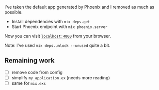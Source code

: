 I've taken the default app generated by Phoenix and I removed as much as possible.

  * Install dependencies with `mix deps.get`
  * Start Phoenix endpoint with `mix phoenix.server`

Now you can visit [`localhost:4000`](http://localhost:4000) from your browser.

Note: I've used `mix deps.unlock --unused` quite a bit.

## Remaining work

- [ ] remove code from config
- [ ] simplify `my_application.ex` (needs more reading)
- [ ] same for `mix.exs`

